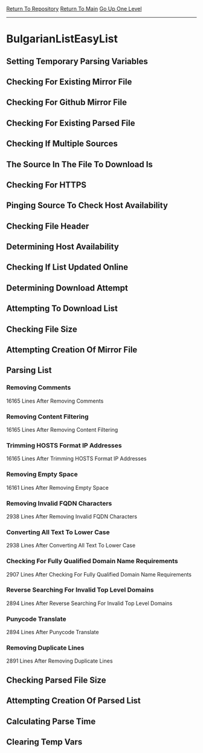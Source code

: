[Return To Repository](https://github.com/bast69/piholeparser/)
[Return To Main](https://github.com/bast69/piholeparser/blob/master/RecentRunLogs/Mainlog.md)
[Go Up One Level](https://github.com/bast69/piholeparser/blob/master/RecentRunLogs/TopLevelScripts/30-Processing-External-Blacklists.md)
____________________________________
# BulgarianListEasyList
## Setting Temporary Parsing Variables
## Checking For Existing Mirror File
## Checking For Github Mirror File
## Checking For Existing Parsed File
## Checking If Multiple Sources
## The Source In The File To Download Is
## Checking For HTTPS
## Pinging Source To Check Host Availability
## Checking File Header
## Determining Host Availability
## Checking If List Updated Online
## Determining Download Attempt
## Attempting To Download List
## Checking File Size
## Attempting Creation Of Mirror File
## Parsing List
### Removing Comments
16165 Lines After Removing Comments
### Removing Content Filtering
16165 Lines After Removing Content Filtering
### Trimming HOSTS Format IP Addresses
16165 Lines After Trimming HOSTS Format IP Addresses
### Removing Empty Space
16161 Lines After Removing Empty Space
### Removing Invalid FQDN Characters
2938 Lines After Removing Invalid FQDN Characters
### Converting All Text To Lower Case
2938 Lines After Converting All Text To Lower Case
### Checking For Fully Qualified Domain Name Requirements
2907 Lines After Checking For Fully Qualified Domain Name Requirements
### Reverse Searching For Invalid Top Level Domains
2894 Lines After Reverse Searching For Invalid Top Level Domains
### Punycode Translate
2894 Lines After Punycode Translate
### Removing Duplicate Lines
2891 Lines After Removing Duplicate Lines
## Checking Parsed File Size
## Attempting Creation Of Parsed List
## Calculating Parse Time
## Clearing Temp Vars
